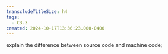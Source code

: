 ```yaml
---
transcludeTitleSize: h4
tags:
  - C3.3
created: 2024-10-17T13:36:23.000-0400
---
```

explain the difference between source code and machine code;